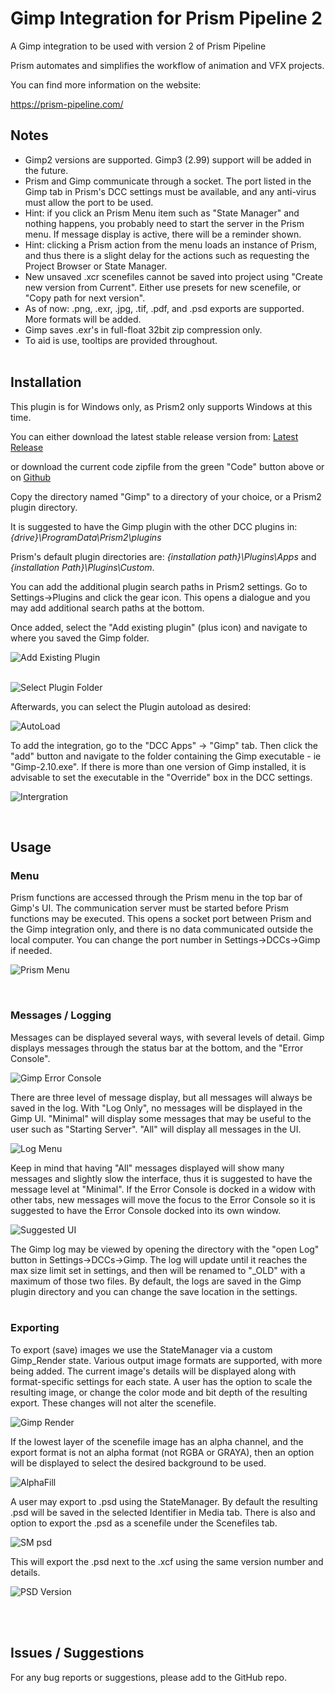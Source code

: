 # **Gimp Integration for Prism Pipeline 2**
A Gimp integration to be used with version 2 of Prism Pipeline 

Prism automates and simplifies the workflow of animation and VFX projects.

You can find more information on the website:

https://prism-pipeline.com/


## **Notes**

- Gimp2 versions are supported.  Gimp3 (2.99) support will be added in the future.
- Prism and Gimp communicate through a socket.  The port listed in the Gimp tab in Prism's DCC settings must be available, and any anti-virus must allow the port to be used.
- Hint: if you click an Prism Menu item such as "State Manager" and nothing happens, you probably need to start the server in the Prism menu. If message display is active, there will be a reminder shown.
- Hint: clicking a Prism action from the menu loads an instance of Prism, and thus there is a slight delay for the actions such as requesting the Project Browser or State Manager.
- New unsaved .xcr scenefiles cannot be saved into project using "Create new version from Current".  Either use presets for new scenefile, or "Copy path for next version".
- As of now: .png, .exr, .jpg, .tif, .pdf, and .psd exports are supported.  More formats will be added.
- Gimp saves .exr's in full-float 32bit zip compression only.  
- To aid is use, tooltips are provided throughout.
<br/><br/>

## **Installation**

This plugin is for Windows only, as Prism2 only supports Windows at this time.

You can either download the latest stable release version from: [Latest Release](https://github.com/AltaArts/Gimp_Integration--Prism-Plugin/releases/latest)

or download the current code zipfile from the green "Code" button above or on [Github](https://github.com/AltaArts/Gimp_Integration--Prism-Plugin)

Copy the directory named "Gimp" to a directory of your choice, or a Prism2 plugin directory.

It is suggested to have the Gimp plugin with the other DCC plugins in: *{drive}\ProgramData\Prism2\plugins*

Prism's default plugin directories are: *{installation path}\Plugins\Apps* and *{installation Path}\Plugins\Custom*.

You can add the additional plugin search paths in Prism2 settings.  Go to Settings->Plugins and click the gear icon.  This opens a dialogue and you may add additional search paths at the bottom.

Once added, select the "Add existing plugin" (plus icon) and navigate to where you saved the Gimp folder.

![Add Existing Plugin](https://github.com/AltaArts/Gimp_Integration--Prism-Plugin/assets/86539171/d86e3b34-d172-4cd8-b238-147ff6a25106)<br/><br/>

![Select Plugin Folder](https://github.com/AltaArts/Gimp_Integration--Prism-Plugin/assets/86539171/31ad18bf-4658-4da2-ad65-3c5500a7b284)

Afterwards, you can select the Plugin autoload as desired:

![AutoLoad](https://github.com/AltaArts/Gimp_Integration--Prism-Plugin/assets/86539171/1f0295c3-709d-4937-88fb-3d63d43d779c)

To add the integration, go to the "DCC Apps" -> "Gimp" tab.  Then click the "add" button and navigate to the folder containing the Gimp executable - ie "Gimp-2.10.exe".  If there is more than one version of Gimp installed, it is advisable to set the executable in the "Override" box in the DCC settings.

![Intergration](https://github.com/AltaArts/Gimp_Integration--Prism-Plugin/assets/86539171/41923782-3672-430e-93b8-7c405daa7856)

<br/>

## **Usage**

### **Menu**
Prism functions are accessed through the Prism menu in the top bar of Gimp's UI.  The communication server must be started before Prism functions may be executed.  This opens a socket port between Prism and the Gimp integration only, and there is no data communicated outside the local computer.  You can change the port number in Settings->DCCs->Gimp if needed.

![Prism Menu](https://github.com/AltaArts/Gimp_Integration--Prism-Plugin/assets/86539171/46afa882-72d0-4153-b7bf-ae9cac63ebfc)

<br/>

### **Messages / Logging**

Messages can be displayed several ways, with several levels of detail.  Gimp displays messages through the status bar at the bottom, and the "Error Console".

![Gimp Error Console](https://github.com/AltaArts/Gimp_Integration--Prism-Plugin/assets/86539171/67df98e5-ae36-4a11-a60d-dbd3bbfdb3c5)

There are three level of message display, but all messages will always be saved in the log.  With "Log Only", no messages will be displayed in the Gimp UI.  "Minimal" will display some messages that may be useful to the user such as "Starting Server".  "All" will display all messages in the UI. 

![Log Menu](https://github.com/AltaArts/Gimp_Integration--Prism-Plugin/assets/86539171/f0de1aef-72b2-4b4c-bc5f-495414f321a6)

Keep in mind that having "All" messages displayed will show many messages and slightly slow the interface, thus it is suggested to have the message level at "Minimal".  If the Error Console is docked in a widow with other tabs, new messages will move the focus to the Error Console so it is suggested to have the Error Console docked into its own window.

![Suggested UI](https://github.com/AltaArts/Gimp_Integration--Prism-Plugin/assets/86539171/30882315-8770-4f04-a863-afea2f504e82)



The Gimp log may be viewed by opening the directory with the "open Log" button in Settings->DCCs->Gimp.  The log will update until it reaches the max size limit set in settings, and then will be renamed to "_OLD" with a maximum of those two files.  By default, the logs are saved in the Gimp plugin directory and you can change the save location in the settings.
<br/><br/>

### **Exporting**

To export (save) images we use the StateManager via a custom Gimp_Render state.  Various output image formats are supported, with more being added.  The current image's details will be displayed along with format-specific settings for each state.  A user has the option to scale the resulting image, or change the color mode and bit depth of the resulting export.  These changes will not alter the scenefile.

![Gimp Render](https://github.com/AltaArts/Gimp_Integration--Prism-Plugin/assets/86539171/5d989db8-205d-4484-b5e6-d64528bad250)

If the lowest layer of the scenefile image has an alpha channel, and the export format is not an alpha format (not RGBA or GRAYA), then an option will be displayed to select the desired background to be used.

![AlphaFill](https://github.com/AltaArts/Gimp_Integration--Prism-Plugin/assets/86539171/fe812ace-7ff5-4862-9915-b5a6ef12ed3e)


A user may export to .psd using the StateManager.  By default the resulting .psd will be saved in the selected Identifier in Media tab.  There is also and option to export the .psd as a scenefile under the Scenefiles tab.

![SM psd](https://github.com/AltaArts/Gimp_Integration--Prism-Plugin/assets/86539171/08b12333-d439-4690-b0cc-1cc29c9a311d)

This will export the .psd next to the .xcf using the same version number and details.

![PSD Version](https://github.com/AltaArts/Gimp_Integration--Prism-Plugin/assets/86539171/185bc704-922c-41df-81e0-315f7da7ee2a)


<br/><br/>


## **Issues / Suggestions**

For any bug reports or suggestions, please add to the GitHub repo.
